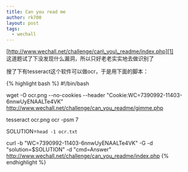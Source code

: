 ```yaml
---
title: Can you read me
author: rk700
layout: post
tags:
  - wechall
---
```

[http://www.wechall.net/challenge/can\_you\_readme/index.php][1]  
这道题试了下没发现什么漏洞，所以只好老老实实地去做识别了

搜了下有tesseract这个软件可以做ocr，于是用下面的脚本：

{% highlight bash %}
#!/bin/bash

wget -O ocr.png --no-cookies --header "Cookie:WC=7390992-11403-6nnwUyENAALTe4VK" \
http://www.wechall.net/challenge/can_you_readme/gimme.php

tesseract ocr.png ocr -psm 7

SOLUTION=`head -1 ocr.txt`

curl -b "WC=7390992-11403-6nnwUyENAALTe4VK" -G -d "solution=$SOLUTION" -d "cmd=Answer" \
http://www.wechall.net/challenge/can_you_readme/index.php
{% endhighlight %}

 [1]: http://www.wechall.net/challenge/can_you_readme/index.php